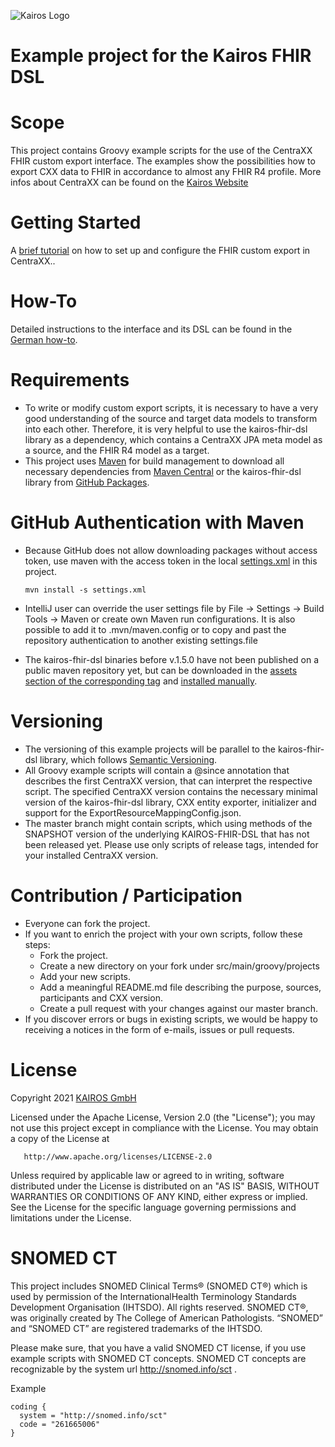 ![Kairos Logo](https://www.kairos.de/app/uploads/kairos-logo-blue_iqvia.png "Kairos Logo")

Example project for the Kairos FHIR DSL
========================================

# Scope

This project contains Groovy example scripts for the use of the CentraXX FHIR custom export interface. The examples show the possibilities how to
export CXX data to FHIR in accordance to almost any FHIR R4 profile. More infos about CentraXX can be found on
the [Kairos Website](https://www.kairos.de/en/)

# Getting Started

A [brief tutorial](gettingstarted.md) on how to set up and configure the FHIR custom export in CentraXX..

# How-To

Detailed instructions to the interface and its DSL can be found in the [German how-to](/CXX_FHIR_Custom_Export.pdf).

# Requirements

* To write or modify custom export scripts, it is necessary to have a very good understanding of the source and target data models to transform into
  each other. Therefore, it is very helpful to use the kairos-fhir-dsl library as a dependency, which contains a CentraXX JPA meta model as a source,
  and the FHIR R4 model as a target.
* This project uses [Maven](https://maven.apache.org/) for build management to download all necessary dependencies
  from [Maven Central](https://mvnrepository.com/repos/central) or the kairos-fhir-dsl library
  from [GitHub Packages](https://github.com/kairos-fhir/kairos-fhir-dsl-mapping-example/packages/606516/versions).

# GitHub Authentication with Maven

* Because GitHub does not allow downloading packages without access token, use maven with the access token in the local [settings.xml](settings.xml)
  in this project.

  ```
  mvn install -s settings.xml
  ```

* IntelliJ user can override the user settings file by File -> Settings -> Build Tools -> Maven or create own Maven run configurations. It is also
  possible to add it to .mvn/maven.config or to copy and past the repository authentication to another existing settings.file

* The kairos-fhir-dsl binaries before v.1.5.0 have not been published on a public maven repository yet, but can be downloaded in
  the [assets section of the corresponding tag](https://github.com/kairos-fhir/kairos-fhir-dsl-mapping-example/releases)
  and [installed manually](https://maven.apache.org/guides/mini/guide-3rd-party-jars-local.html).

# Versioning

* The versioning of this example projects will be parallel to the kairos-fhir-dsl library, which
  follows [Semantic Versioning](https://semver.org/spec/v2.0.0.html).
* All Groovy example scripts will contain a @since annotation that describes the first CentraXX version, that can interpret the respective script. The
  specified CentraXX version contains the necessary minimal version of the kairos-fhir-dsl library, CXX entity exporter, initializer and support for
  the ExportResourceMappingConfig.json.
* The master branch might contain scripts, which using methods of the SNAPSHOT version of the underlying KAIROS-FHIR-DSL that has not been released
  yet. Please use only scripts of release tags, intended for your installed CentraXX version.

# Contribution / Participation

* Everyone can fork the project.
* If you want to enrich the project with your own scripts, follow these steps:
    * Fork the project.
    * Create a new directory on your fork under src/main/groovy/projects
    * Add your new scripts.
    * Add a meaningful README.md file describing the purpose, sources, participants and CXX version.
    * Create a pull request with your changes against our master branch.
* If you discover errors or bugs in existing scripts, we would be happy to receiving a notices in the form of e-mails, issues or pull requests.

# License

Copyright 2021 [KAIROS GmbH](https://kairos.de)

Licensed under the Apache License, Version 2.0 (the "License"); you may not use this project except in compliance with the License. You may obtain a
copy of the License at

       http://www.apache.org/licenses/LICENSE-2.0

Unless required by applicable law or agreed to in writing, software distributed under the License is distributed on an "AS IS" BASIS, WITHOUT
WARRANTIES OR CONDITIONS OF ANY KIND, either express or implied. See the License for the specific language governing permissions and limitations under
the License.

# SNOMED CT

This project includes SNOMED Clinical Terms® (SNOMED CT®) which is used by permission of the InternationalHealth Terminology Standards Development
Organisation (IHTSDO). All rights reserved. SNOMED CT®, was originally created by The College of American Pathologists. “SNOMED” and “SNOMED CT” are
registered trademarks of the IHTSDO.

Please make sure, that you have a valid SNOMED CT license, if you use example scripts with SNOMED CT concepts. SNOMED CT concepts are recognizable by
the system url http://snomed.info/sct .

Example

```
coding {
  system = "http://snomed.info/sct"
  code = "261665006"
}
```
